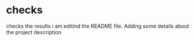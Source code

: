 # checks
checks the results
i am editind the README file. Adding some details about the project description
